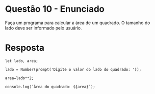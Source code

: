 # **Questão 10 - Enunciado**
Faça um programa para calcular a área de um quadrado. O tamanho do lado deve ser informado pelo usuário.

# **Resposta**
```
let lado, area;

lado = Number(prompt('Digite o valor do lado do quadrado: '));

area=lado**2;

console.log(`Área do quadrado: ${area}`);
```
